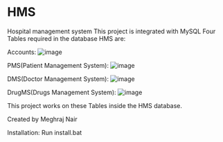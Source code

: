 # HMS
Hospital management system
This project is integrated with MySQL
Four Tables required in the database HMS are:

Accounts:
![image](https://user-images.githubusercontent.com/93315117/202414279-08d8d2db-3571-4cc0-8858-d711966d7e9e.png)

PMS(Patient Management System):
![image](https://user-images.githubusercontent.com/93315117/202414370-d0c72d8e-0749-44bc-a854-63b24219eb1d.png)

DMS(Doctor Management System):
![image](https://user-images.githubusercontent.com/93315117/202414456-a217cc6e-3dd0-46a2-a0e5-3aab987c1092.png)

DrugMS(Drugs Management System):
![image](https://user-images.githubusercontent.com/93315117/202414538-da5111b0-19b1-4a3a-80f9-e64d121bd526.png)

This project works on these Tables inside the HMS database.

Created by Meghraj Nair

Installation:
 Run install.bat
